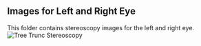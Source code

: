 ## Images for Left and Right Eye
This folder contains stereoscopy images for the left and right eye.
![Tree Trunc Stereoscopy](treetrunk/treetrunk_stereoscopy)
